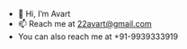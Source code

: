 - 👋 Hi, I’m Avart
- 📫 Reach me at 22avart@gmail.com
- You can also reach me at +91-9939333919

<!---
avart22/avart22 is a ✨ special ✨ repository because its `README.md` (this file) appears on your GitHub profile.
You can click the Preview link to take a look at your changes.
--->
